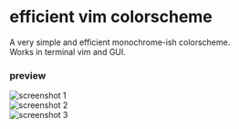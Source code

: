 # efficient vim colorscheme   

A very simple and efficient monochrome-ish colorscheme.  
Works in terminal vim and GUI.  

### preview    
![screenshot 1](https://github.com/smallwat3r/efficient/blob/master/_screenshots/_s1.png)  
![screenshot 2](https://github.com/smallwat3r/efficient/blob/master/_screenshots/_s2.png)  
![screenshot 3](https://github.com/smallwat3r/efficient/blob/master/_screenshots/_s3.png)  
